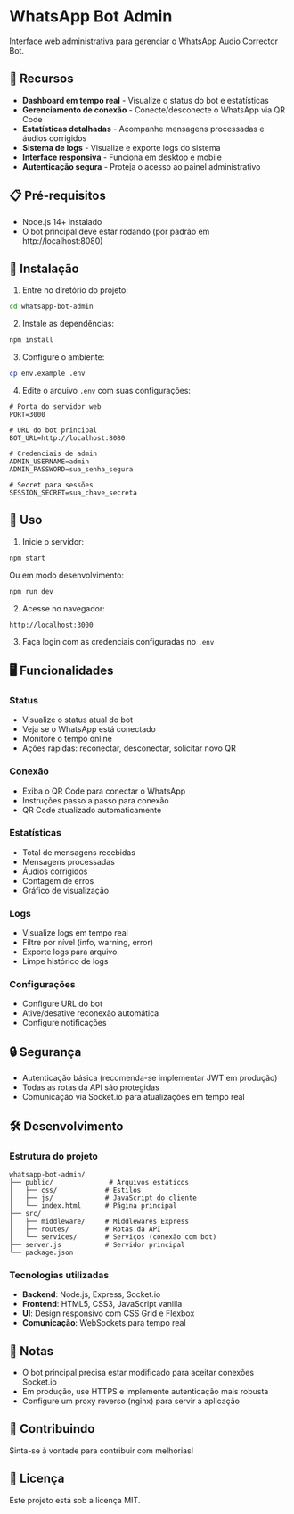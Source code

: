 # WhatsApp Bot Admin

Interface web administrativa para gerenciar o WhatsApp Audio Corrector Bot.

## 🚀 Recursos

- **Dashboard em tempo real** - Visualize o status do bot e estatísticas
- **Gerenciamento de conexão** - Conecte/desconecte o WhatsApp via QR Code
- **Estatísticas detalhadas** - Acompanhe mensagens processadas e áudios corrigidos
- **Sistema de logs** - Visualize e exporte logs do sistema
- **Interface responsiva** - Funciona em desktop e mobile
- **Autenticação segura** - Proteja o acesso ao painel administrativo

## 📋 Pré-requisitos

- Node.js 14+ instalado
- O bot principal deve estar rodando (por padrão em http://localhost:8080)

## 🔧 Instalação

1. Entre no diretório do projeto:
```bash
cd whatsapp-bot-admin
```

2. Instale as dependências:
```bash
npm install
```

3. Configure o ambiente:
```bash
cp env.example .env
```

4. Edite o arquivo `.env` com suas configurações:
```env
# Porta do servidor web
PORT=3000

# URL do bot principal
BOT_URL=http://localhost:8080

# Credenciais de admin
ADMIN_USERNAME=admin
ADMIN_PASSWORD=sua_senha_segura

# Secret para sessões
SESSION_SECRET=sua_chave_secreta
```

## 🎯 Uso

1. Inicie o servidor:
```bash
npm start
```

Ou em modo desenvolvimento:
```bash
npm run dev
```

2. Acesse no navegador:
```
http://localhost:3000
```

3. Faça login com as credenciais configuradas no `.env`

## 🖥️ Funcionalidades

### Status
- Visualize o status atual do bot
- Veja se o WhatsApp está conectado
- Monitore o tempo online
- Ações rápidas: reconectar, desconectar, solicitar novo QR

### Conexão
- Exiba o QR Code para conectar o WhatsApp
- Instruções passo a passo para conexão
- QR Code atualizado automaticamente

### Estatísticas
- Total de mensagens recebidas
- Mensagens processadas
- Áudios corrigidos
- Contagem de erros
- Gráfico de visualização

### Logs
- Visualize logs em tempo real
- Filtre por nível (info, warning, error)
- Exporte logs para arquivo
- Limpe histórico de logs

### Configurações
- Configure URL do bot
- Ative/desative reconexão automática
- Configure notificações

## 🔒 Segurança

- Autenticação básica (recomenda-se implementar JWT em produção)
- Todas as rotas da API são protegidas
- Comunicação via Socket.io para atualizações em tempo real

## 🛠️ Desenvolvimento

### Estrutura do projeto
```
whatsapp-bot-admin/
├── public/              # Arquivos estáticos
│   ├── css/            # Estilos
│   ├── js/             # JavaScript do cliente
│   └── index.html      # Página principal
├── src/
│   ├── middleware/     # Middlewares Express
│   ├── routes/         # Rotas da API
│   └── services/       # Serviços (conexão com bot)
├── server.js           # Servidor principal
└── package.json
```

### Tecnologias utilizadas
- **Backend**: Node.js, Express, Socket.io
- **Frontend**: HTML5, CSS3, JavaScript vanilla
- **UI**: Design responsivo com CSS Grid e Flexbox
- **Comunicação**: WebSockets para tempo real

## 📝 Notas

- O bot principal precisa estar modificado para aceitar conexões Socket.io
- Em produção, use HTTPS e implemente autenticação mais robusta
- Configure um proxy reverso (nginx) para servir a aplicação

## 🤝 Contribuindo

Sinta-se à vontade para contribuir com melhorias!

## 📄 Licença

Este projeto está sob a licença MIT. 